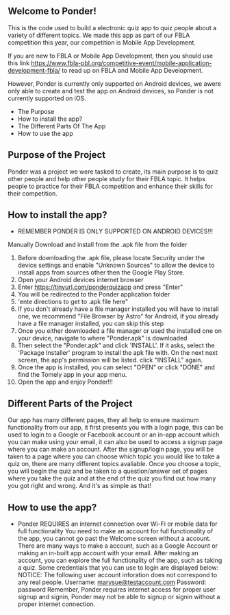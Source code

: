 ## Welcome to Ponder!
This is the code used to build a electronic quiz app to quiz people about a variety of different topics. We made this app as part of our FBLA competition this year, our competition is Mobile App Development.

If you are new to FBLA or Mobile App Development, then you should use this link https://www.fbla-pbl.org/competitive-event/mobile-application-development-fbla/ to read up on FBLA and Mobile App Development.

However, Ponder is currently only supported on Android devices, we awere only able to create and test the app on Android devices, so Ponder is not currently supported on iOS.

* The Purpose 
* How to install the app?
* The Different Parts Of The App
* How to use the app 

## Purpose of the Project 
Ponder was a project we were tasked to create, its main purpose is to quiz other people and help other people study for their FBLA topic. It helps people to practice for their FBLA competition and enhance their skills for their competition.

## How to install the app?
* REMEMBER PONDER IS ONLY SUPPORTED ON ANDROID DEVICES!!!

Manually Download and install from the .apk file from the folder 
1. Before downloading the .apk file, please locate Security under the device settings and enable "Unknown Sources" to allow the device to install apps from sources other then the Google Play Store.
2. Open your Android devices internet browser
3. Enter https://tinyurl.com/ponderquizapp and press "Enter"
4. You will be redirected to the Ponder application folder
5. 'ente directions to get to .apk file here"
6. If you don't already have a file manager installed you will have to install one, we recommend "File Browser by Astro" for Android, if you already have a file manager installed, you can skip this step
7.  Once you either downloaded a file manager or used the installed one on your device, navigate to where "Ponder.apk" is downloaded
8. Then select the "Ponder.apk"  and click 'INSTALL'. If it asks, select the 'Package Installer' program to install the apk file with. On the next next screen, the app's permission will be listed. click "INSTALL" again.
9. Once the app is installed, you can select "OPEN" or click "DONE" and find the Tomely app in your app menu.
10. Open the app and enjoy Ponder!!!


## Different Parts of the Project
Our app has many different pages, they all help to ensure maximum functionality from our app, it first presents you with a login page, this can be used to login to a Google or Facebook account or an in-app account which you can make using your email, it can also be used to access a signup page where you can make an account. 
After the signup/login page, you will be taken to a page where you can choose which topic you would like to take a quiz on, there are many different topics avaliable.
Once you choose a topic, you will begin the quiz and be taken to a question/answer set of pages where you take the quiz and at the end of the quiz you find out how many you got right and wrong.
And it's as simple as that!

## How to use the app?
* Ponder REQUIRES an internet connection over Wi-Fi or mobile data for full functionality
You need to make an account for full functionality of the app, you cannot go past the Welcome screen without a account. 
There are many ways to make a account, such as a Google Account or making an in-built app account with your email.
After making an account, you can explore the full functionality of the app, such as taking a quiz.
Some credentials that you can use to login are displayed below:
NOTICE: The following user account inforation does not correspond to any real people.
	Username: marysue@testaccount.com
	Password: password
Remember, Ponder requires internet access for proper user signup and signin, Ponder may not be able to signup or signin without a proper internet connection.
